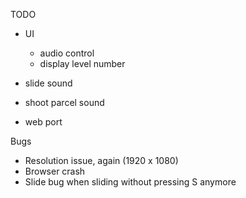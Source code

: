 TODO
- UI
    - audio control
    - display level number

- slide sound
- shoot parcel sound

- web port

Bugs
- Resolution issue, again (1920 x 1080)
- Browser crash
- Slide bug when sliding without pressing S anymore
